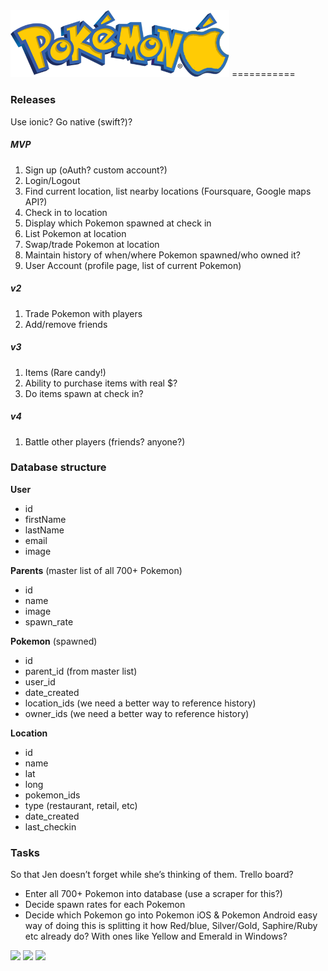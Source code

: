 <img src="https://raw.githubusercontent.com/jenwilhelm/pokemon_ios/master/logo.png" alt="Pokemon iOS" width="350">
===========

### Releases

Use ionic? Go native (swift?)?

##### MVP
1. Sign up (oAuth? custom account?)
2. Login/Logout
3. Find current location, list nearby locations (Foursquare, Google maps API?)
4. Check in to location
5. Display which Pokemon spawned at check in
6. List Pokemon at location
7. Swap/trade Pokemon at location
8. Maintain history of when/where Pokemon spawned/who owned it?
9. User Account (profile page, list of current Pokemon)

##### v2
1. Trade Pokemon with players
2. Add/remove friends

##### v3
1. Items (Rare candy!)
2. Ability to purchase items with real $?
3. Do items spawn at check in?

##### v4
1. Battle other players (friends? anyone?)

### Database structure

**User**
- id
- firstName
- lastName
- email
- image

**Parents** (master list of all 700+ Pokemon)
- id
- name
- image
- spawn_rate

**Pokemon** (spawned)
- id
- parent_id (from master list)
- user_id
- date_created
- location_ids (we need a better way to reference history)
- owner_ids (we need a better way to reference history)

**Location**
- id
- name
- lat
- long
- pokemon_ids
- type (restaurant, retail, etc)
- date_created
- last_checkin

### Tasks

So that Jen doesn’t forget while she’s thinking of them. Trello board?

* Enter all 700+ Pokemon into database (use a scraper for this?)
* Decide spawn rates for each Pokemon
* Decide which Pokemon go into Pokemon iOS & Pokemon Android
    easy way of doing this is splitting it how Red/blue, Silver/Gold, Saphire/Ruby etc already do? With ones like Yellow and        Emerald in Windows?

<img src="http://cdn.bulbagarden.net/upload/thumb/e/e2/133Eevee.png/250px-133Eevee.png">
<img src="http://cdn.bulbagarden.net/upload/3/3d/058Growlithe.png" width="250">
<img src="https://cloud.githubusercontent.com/assets/223514/9855535/aba1105c-5ac3-11e5-8f66-e5b13f9272bb.png" width="250">

